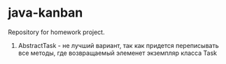 # java-kanban
Repository for homework project.
1) AbstractTask - не лучший вариант, так как придется переписывать все методы, где возвращаемый элеменет экземпляр класса Task
